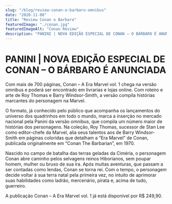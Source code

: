 ```yaml
---
slug: "/blog/review-conan-o-barbaro-omnibus"
date: "2020-11-08"
title: "Review Conan o Barbaro"
featuredImage: "./conan.jpg"
featuredImageAlt: "Conan Review"
description: "PANINI | NOVA EDIÇÃO ESPECIAL DE CONAN – O BÁRBARO É ANUNCIADA"
---
```


# PANINI | NOVA EDIÇÃO ESPECIAL DE CONAN – O BÁRBARO É ANUNCIADA

Com mais de 700 páginas, Conan – A Era Marvel vol. 1 chega na versão omnibus e poderá ser encontrado em livrarias e lojas online. Com roteiro e arte de Roy Thomas e Barry Windsor-Smith, a versão compila histórias marcantes do personagem na Marvel.

O formato, já conhecido pelo público que acompanha os lançamentos do universo dos quadrinhos em todo o mundo, marca a inserção no mercado nacional pela Panini da versão omnibus, que compila um número maior de histórias dos personagens. Na coleção, Roy Thomas, sucessor de Stan Lee como editor-chefe da Marvel, alia seus talentos aos de Barry Windsor-Smith em páginas coloridas que detalham a “Era Marvel” de Conan, publicada originalmente em “Conan The Barbarian”, em 1970.

Nascido no campo de batalha das terras geladas da Ciméria, o personagem Conan abre caminho pelos selvagens reinos Hiborianos, sem poupar homem, mulher ou bruxo de sua ira. Após muitas aventuras, que passam a ser contadas como lendas, Conan se torna rei. Com o tempo, o personagem decide voltar à sua terra natal pela primeira vez, no intuito de aprimorar suas habilidades como ladrão, mercenário, pirata e, acima de tudo, guerreiro.

A publicação Conan – A Era Marvel vol. 1 já está disponível por R$ 249,90.

